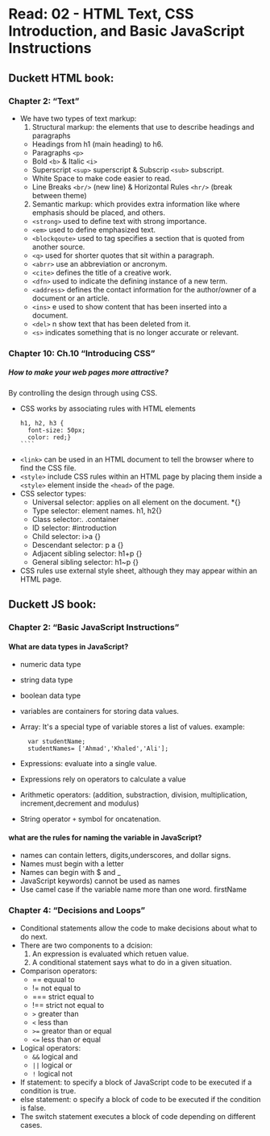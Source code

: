 # Read: 02 - HTML Text, CSS Introduction, and Basic JavaScript Instructions

## Duckett HTML book:

### Chapter 2: “Text” 

- We have two types of text markup:
  1. Structural markup: the elements that use to describe headings and paragraphs
    - Headings from h1 (main heading) to h6.
    - Paragraphs `<p>`
    - Bold `<b>` & Italic `<i>`
    - Superscript `<sup>` superscript & Subscrip `<sub>` subscript.
    - White Space to make code easier to read.
    - Line Breaks `<br/>` (new line) & Horizontal Rules `<hr/>` (break between theme)
  2. Semantic markup: which provides extra information like where emphasis should be placed, and others.
    - `<strong>` used to define text with strong importance.
    - `<em>` used to define emphasized text.
    - `<blockqoute>` used to tag specifies a section that is quoted from another source.
    - `<q>` used for shorter quotes that sit within a paragraph.
    - `<abrr>` use an abbreviation or ancronym.
    - `<cite>` defines the title of a creative work.
    - `<dfn>` used to indicate the defining instance of a new term.
    - `<address>` defines the contact information for the author/owner of a document or an article.
    - `<ins>` e used to show content that has been inserted into a document.
    - `<del>` n show text that has been deleted from it.
    - `<s>` indicates something that is no longer accurate or relevant.


### Chapter 10: Ch.10 “Introducing CSS”

##### How to make your web pages more attractive?
By controlling the design through using CSS.
- CSS works by associating rules with HTML elements
    `````
    h1, h2, h3 {
      font-size: 50px;
      color: red;}
    ````
- `<link>` can be used in an HTML document to tell the browser where to find the CSS file.
- `<style>` include CSS rules within an HTML page by placing them inside a `<style>` element inside the `<head>` of the page.
- CSS selector types:
  * Universal selector: applies on all element on the document. *{}
  * Type selector: element names. h1, h2{}
  * Class selector:. .container
  * ID selector: #introduction
  * Child selector: i>a {}
  * Descendant selector: p a {}
  * Adjacent sibling selector: h1+p {}
  * General sibling selector: h1~p {}
-  CSS rules use external style sheet, although they may appear within an HTML page.


## Duckett JS book:

### Chapter 2: “Basic JavaScript Instructions”

#### What are data types in JavaScript?
  - numeric data type
  - string data type
  - boolean data type

- variables are containers for storing data values.
- Array: It's a special type of variable stores a list of values. 
  example: 
    `````
      var studentName; 
      studentNames= ['Ahmad','Khaled','Ali']; 

    `````  
- Expressions: evaluate into a single value.
- Expressions rely on operators to calculate a value
- Arithmetic operators: (addition, substraction, division, multiplication, increment,decrement and modulus)
- String operator `+` symbol for oncatenation.

#### what are the rules for naming the variable in JavaScript?
- names can contain letters, digits,underscores, and dollar signs.
- Names must begin with a letter
- Names can begin with $ and _ 
- JavaScript keywords) cannot be used as names
- Use camel case if the variable name more than one word. firstName 

### Chapter 4: “Decisions and Loops”

- Conditional statements allow the code to make decisions about what to do next. 
- There are two components to a dcision:
    1. An expression is evaluated which retuen value.
    2. A conditional statement says what to do in a given situation.
- Comparison operators: 
  * == equual to
  * != not equal to
  * === strict equal to
  * !== strict not equal to
  * `>` greater than
  * `<` less than
  * `>=` greator than or equal
  * `<=` less than or equal
- Logical operators:
  * `&&` logical and
  * `||` logical or
  * `!` logical not  
- If statement: to specify a block of JavaScript code to be executed if a condition is true.
- else statement: o specify a block of code to be executed if the condition is false. 
- The switch statement executes a block of code depending on different cases.

